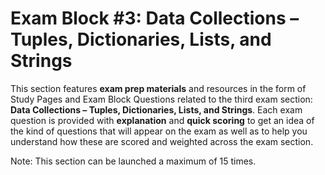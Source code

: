 # Exam Block #3: Data Collections – Tuples, Dictionaries, Lists, and Strings

This section features **exam prep materials** and resources in the form of Study Pages and Exam Block Questions related to the third exam section: **Data Collections – Tuples, Dictionaries, Lists, and Strings**. Each exam question is provided with **explanation** and **quick scoring** to get an idea of the kind of questions that will appear on the exam as well as to help you understand how these are scored and weighted across the exam section.

Note: This section can be launched a maximum of 15 times.
